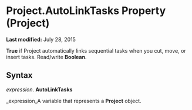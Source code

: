 
# Project.AutoLinkTasks Property (Project)

 **Last modified:** July 28, 2015

 **True** if Project automatically links sequential tasks when you cut, move, or insert tasks. Read/write **Boolean**.

## Syntax

 _expression_. **AutoLinkTasks**

 _expression_A variable that represents a  **Project** object.

